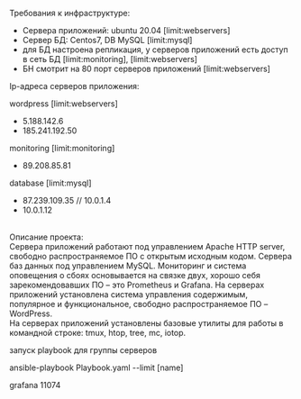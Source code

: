 <p>Требования к инфраструктуре:</p>
<ul>
<li>Сервера приложений: ubuntu 20.04&nbsp;[limit:webservers]</li>
<li>Сервер БД: Centos7, DB MySQL&nbsp;[limit:mysql]</li>
<li>для БД настроена репликация, у серверов приложений есть доступ в сеть БД&nbsp;[limit:monitoring],&nbsp;[limit:webservers]</li>
<li>БН смотрит на 80 порт серверов приложений [limit:webservers]</li>
</ul>
<p>Ip-адреса серверов приложения:</p>
<p>wordpress [limit:webservers]</p>
<ul>
<li>5.188.142.6</li>
<li>185.241.192.50</li>
</ul>
<p>monitoring [limit:monitoring]</p>
<ul>
<li>89.208.85.81</li>
</ul>
<p>database [limit:mysql]</p>
<ul>
<li>87.239.109.35 //&nbsp;10.0.1.4</li>
<li>10.0.1.12</li>
</ul><br />Описание проекта:<br />Сервера приложений работают под управлением Apache HTTP server, свободно распространяемое ПО с открытым исходным кодом. Сервера баз данных под управлением MySQL. Мониторинг и система оповещения о сбоях основывается на связке двух, хорошо себя зарекомендовавших ПО &ndash; это Prometheus и Grafana. На серверах приложений установлена система управления содержимым, популярное и функциональное, свободно распространяемое ПО &ndash; WordPress.<br />На серверах приложений установлены базовые утилиты для работы в командной строке: tmux, htop, tree, mc, iotop.
<p>запуск playbook для группы серверов</p>
<p>ansible-playbook Playbook.yaml --limit <span>[name]</span></p>
grafana 11074